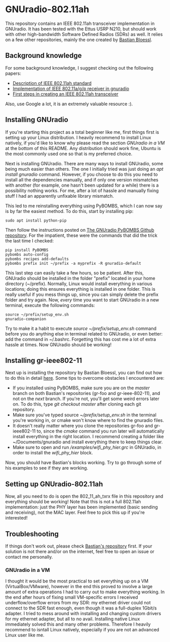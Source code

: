 # GNUradio-802.11ah

This repository contains an IEEE 802.11ah transceiver implementation in GNUradio. It has been tested with the Ettus USRP N210, but should work with other high-bandwidth Software Defined Radios (SDRs) as well. It relies on a few other repositories, mainly the one created by [Bastian Bloessl](https://github.com/bastibl/gr-ieee802-11).

## Background knowledge
For some background knowledge, I suggest checking out the following papers:
- [Description of IEEE 802.11ah standard](https://arxiv.org/pdf/1402.4675.pdf)
- [Implementation of IEEE 802.11a/g/p receiver in gnuradio](http://conferences.sigcomm.org/sigcomm/2013/papers/srif/p9.pdf)
- [First steps in creating an IEEE 802.11ah transceiver](https://www.colorado.edu/itp/sites/default/files/attached-files/70130-130943_-_jaimin_shah_-_apr_25_2016_1005_pm_-_final_capstone_paper_resubmission_team_1.pdf)

Also, use Google a lot, it is an extremely valuable resource :).

## Installing GNUradio

If you're starting this project as a total beginner like me, first things first is setting up your Linux distribution. I heavily recommend to install Linux natively, if you'd like to know why please read the section _GNUradio in a VM_ at the bottom of this README. Any distribution should work fine, Ubuntu is the most commonly used one so that is my preferred choice.  

Next is installing GNUradio. There are many ways to install GNUradio, some being much easier than others. The one I initially tried was just doing an _apt install gnuradio_ command. However, if you choose to do this you need to install all the dependencies manually, and if only one version mismatches with another (for example, one hasn't been updated for a while) there is a possibility nothing works. For me, after a lot of hassle and manually fixing stuff I had an apparently unfixable library mismatch.

This led to me reinstalling everything using PyBOMBS, which I can now say is by far the easiest method. To do this, start by installing pip:

    sudo apt install python-pip

Then follow the instructions posted on [The GNUradio PyBOMBS Github repository](https://github.com/gnuradio/pybombs). For the impatient, these were the commands that did the trick the last time I checked:

    pip install PyBOMBS
    pybombs auto-config
    pybombs recipes add-defaults
    pybombs prefix init ~/prefix -a myprefix -R gnuradio-default

This last step can easily take a few hours, so be patient. After this, GNUradio should be installed in the folder "prefix" located in your home directory (~/prefix). Normally, Linux would install everything in various locations; doing this ensures everything is installed in one folder. This is really useful if you mess things up, since you can simply delete the prefix folder and try again. Now, _every_ time you want to start GNUradio in a new terminal, execute the following commands:

    source ~/prefix/setup_env.sh
    gnuradio-companion

Try to make it a habit to execute _source ~/prefix/setup_env.sh_ command before you do anything else in terminal related to GNUradio, or even better: add the command in ~/.bashrc. Forgetting this has cost me a lot of extra hassle at times. Now GNUradio should be working!

## Installing gr-ieee802-11

Next up is installing the repository by Bastian Bloessl, you can find out how to do this in detail [here](https://github.com/bastibl/gr-ieee802-11). Some tips to overcome obstacles I encountered are:

- If you installed using PyBOMBS, make sure you are on the _master_ branch on both Bastian's repositories (gr-foo and gr-ieee-802-11), and not on the _next_ branch. If you're not, you'll get some weird errors later on. To do this, type _git checkout master_ after cloning each git repository. 
- Make sure you've typed source _~/prefix/setup_env.sh_ in the terminal you're working in, or cmake won't know where to find the gnuradio files.
- It doesn't really matter where you clone the repositories gr-foo and gr-ieee802-11 to, since the _cmake_ command you run later will automatically install everything in the right location. I recommend creating a folder like ~/Documents/gnuradio and install everything there to keep things clear.
- Make sure to open and run _/examples/wifi_phy_hier.grc_ in GNUradio, in order to install the _wifi_phy_hier_ block.

Now, you should have Bastian's blocks working. Try to go through some of his examples to see if they are working. 

## Setting up GNUradio-802.11ah
Now, all you need to do is open the 802_11_ah_txrx file in this repository and everything should be working! Note that this is not a full 802.11ah implementation: just the PHY layer has been implemented (basic sending and receiving), not the MAC layer. Feel free to pick this up if you're interested!

## Troubleshooting
If things don't work out, please check [Bastian's repository](https://github.com/bastibl/gr-ieee802-11) first. If your solution is not there and/or on the internet, feel free to open an issue or contact me personally.

### GNUradio in a VM
I thought it would be the most practical to set everything up on a VM (VirtualBox/VMware), however in the end this proved to involve a large amount of extra operations I had to carry out to make everything working. In the end after hours of fixing small VM-specific errors I received underflow/overflow errors from my SDR: my ethernet driver could not connect to the SDR fast enough, even though it was a full-duplex 1Gbit/s adapter. I tried to mess around with installing and changing custom drivers for my ethernet adapter, but all to no avail. Installing native Linux immediately solved this and many other problems. Therefore I heavily recommend to isntall Linux natively, especially if you are not an advanced Linux user like me. 
